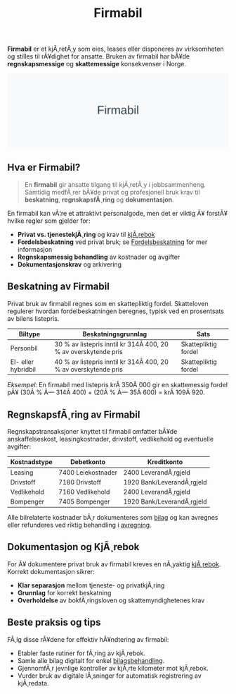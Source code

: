 ﻿---
title: "Firmabil"
meta_title: "Firmabil"
meta_description: '**Firmabil** er et kjÃ¸retÃ¸y som eies, leases eller disponeres av virksomheten og stilles til rÃ¥dighet for ansatte. Bruken av firmabil har bÃ¥de **regnskapsme...'
slug: firmabil
type: blog
layout: pages/single
---

**Firmabil** er et kjÃ¸retÃ¸y som eies, leases eller disponeres av virksomheten og stilles til rÃ¥dighet for ansatte. Bruken av firmabil har bÃ¥de **regnskapsmessige** og **skattemessige** konsekvenser i Norge.

![Firmabil Oversikt](firmabil-image.svg)

## Hva er Firmabil?

> En **firmabil** gir ansatte tilgang til kjÃ¸retÃ¸y i jobbsammenheng. Samtidig medfÃ¸rer bÃ¥de privat og profesjonell bruk krav til **beskatning**, **regnskapsfÃ¸ring** og **dokumentasjon**.

En firmabil kan vÃ¦re et attraktivt personalgode, men det er viktig Ã¥ forstÃ¥ hvilke regler som gjelder for:

* **Privat vs. tjenestekjÃ¸ring** og krav til [kjÃ¸rebok](/blogs/regnskap/hva-er-kjorebok "Hva er kjÃ¸rebok? Komplett Guide til KjÃ¸rebok for Bedrifter i Norge")
* **Fordelsbeskatning** ved privat bruk; se [Fordelsbeskatning](/blogs/regnskap/fordelsbeskatning "Fordelsbeskatning - Skattemessige regler for Naturalytelser og Personalfordeler") for mer informasjon
* **Regnskapsmessig behandling** av kostnader og avgifter
* **Dokumentasjonskrav** og arkivering

## Beskatning av Firmabil

Privat bruk av firmabil regnes som en skattepliktig fordel. Skatteloven regulerer hvordan fordelbeskatningen beregnes, typisk ved en prosentsats av bilens listepris.

| Biltype             | Beskatningsgrunnlag                                                | Sats                   |
|---------------------|--------------------------------------------------------------------|------------------------|
| Personbil           | 30 % av listepris inntil kr 314Â 400, 20 % av overskytende pris      | Skattepliktig fordel   |
| El- eller hybridbil | 40 % av listepris inntil kr 314Â 400, 20 % av overskytende pris      | Skattepliktig fordel   |

*Eksempel:* En firmabil med listepris krÂ 350Â 000 gir en skattemessig fordel pÃ¥ (30Â % Ã— 314Â 400) + (20Â % Ã— 35Â 600) = krÂ 109Â 920.

## RegnskapsfÃ¸ring av Firmabil

Regnskapstransaksjoner knyttet til firmabil omfatter bÃ¥de anskaffelseskost, leasingkostnader, drivstoff, vedlikehold og eventuelle avgifter:

| Kostnadstype   | Debetkonto          | Kreditkonto               |
|----------------|---------------------|---------------------------|
| Leasing        | 7400 Leiekostnader  | 2400 LeverandÃ¸rgjeld      |
| Drivstoff      | 7180 Drivstoff      | 1920 Bank/LeverandÃ¸rgjeld |
| Vedlikehold    | 7160 Vedlikehold    | 2400 LeverandÃ¸rgjeld      |
| Bompenger      | 7405 Bompenger      | 1920 Bank/LeverandÃ¸rgjeld |

Alle bilrelaterte kostnader bÃ¸r dokumenteres som [bilag](/blogs/regnskap/hva-er-bilag "Hva er Bilag i Regnskap? Komplett Guide til Regnskapsbilag og Dokumentasjon") og kan avregnes eller refunderes ved riktig behandling i [avregning](/blogs/regnskap/avregning "Avregning - Komplett Guide til Avregning i Regnskap").

## Dokumentasjon og KjÃ¸rebok

For Ã¥ dokumentere privat bruk av firmabil kreves en nÃ¸yaktig [kjÃ¸rebok](/blogs/regnskap/hva-er-kjorebok "Hva er kjÃ¸rebok? Komplett Guide til KjÃ¸rebok for Bedrifter i Norge"). Korrekt dokumentasjon sikrer:

* **Klar separasjon** mellom tjeneste- og privatkjÃ¸ring
* **Grunnlag** for korrekt beskatning
* **Overholdelse** av bokfÃ¸ringsloven og skattemyndighetenes krav

## Beste praksis og tips

FÃ¸lg disse rÃ¥dene for effektiv hÃ¥ndtering av firmabil:

* Etabler faste rutiner for fÃ¸ring av kjÃ¸rebok.
* Samle alle bilag digitalt for enkel [bilagsbehandling](/blogs/regnskap/hva-er-bilag "Hva er Bilag i Regnskap? Komplett Guide til Regnskapsbilag og Dokumentasjon").
* GjennomfÃ¸r jevnlige kontroller av kjÃ¸rte kilometer mot kjÃ¸rebok.
* Vurder bruk av digitale lÃ¸sninger for automatisk registrering av kjÃ¸redata.



